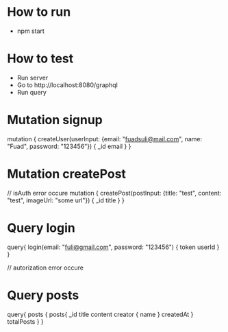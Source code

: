 # How to run

- npm start 


# How to test

- Run server
- Go to http://localhost:8080/graphql
- Run query

# Mutation signup
mutation {
  createUser(userInput: {email: "fuadsuli@mail.com", name: "Fuad", password: "123456"}) {
    _id
    email
  }
}

# Mutation createPost
// isAuth error occure
mutation {
  createPost(postInput: {title: "test", content: "test", imageUrl: "some url"}) {
    _id
    title
  }
}


# Query login
query{
  login(email: "fuli@gmail.com", password: "123456") {
    token
    userId
  }
}

// autorization error occure
# Query posts
query{
  posts {
    posts{
      _id
      title
      content
      creator {
        name
      }
      createdAt
    }
    totalPosts
  }
}